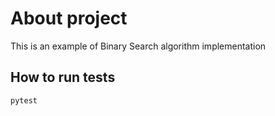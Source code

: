 # About project
This is an example of Binary Search algorithm implementation

## How to run tests
`pytest`
